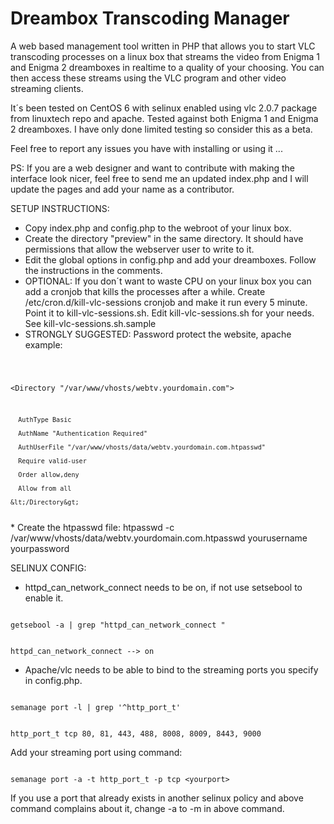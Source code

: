 # Dreambox Transcoding Manager

A web based management tool written in PHP that allows you to start VLC transcoding processes on a linux box that streams the video from Enigma 1 and Enigma 2 dreamboxes in realtime to a quality of your choosing. You can then access these streams using the VLC program and other video streaming clients.

It´s been tested on CentOS 6 with selinux enabled using vlc 2.0.7 package from linuxtech repo and apache. Tested against both Enigma 1 and Enigma 2 dreamboxes. I have only done limited testing so consider this as a beta.

Feel free to report any issues you have with installing or using it ...

PS: If you are a web designer and want to contribute with making the interface look nicer, feel free to send me an updated index.php and I will update the pages and add your name as a contributor.

SETUP INSTRUCTIONS:
* Copy index.php and config.php to the webroot of your linux box.
* Create the directory "preview" in the same directory. It should have permissions that allow the webserver user to write to it.
* Edit the global options in config.php and add your dreamboxes. Follow the instructions in the comments.
* OPTIONAL: If you don´t want to waste CPU on your linux box you can add a cronjob that kills the processes after a while. Create /etc/cron.d/kill-vlc-sessions cronjob and make it run every 5 minute. Point it to kill-vlc-sessions.sh. Edit kill-vlc-sessions.sh for your needs. See kill-vlc-sessions.sh.sample
* STRONGLY SUGGESTED: Password protect the website, apache example:
<code>

   &lt;Directory "/var/www/vhosts/webtv.yourdomain.com"&gt;

      AuthType Basic
      
      AuthName "Authentication Required"
      
      AuthUserFile "/var/www/vhosts/data/webtv.yourdomain.com.htpasswd"
      
      Require valid-user
      
      Order allow,deny
      
      Allow from all
      
    &lt;/Directory&gt;
</code>
* Create the htpasswd file: htpasswd -c /var/www/vhosts/data/webtv.yourdomain.com.htpasswd yourusername yourpassword

SELINUX CONFIG:
* httpd_can_network_connect needs to be on, if not use setsebool to enable it.

<code>
getsebool -a | grep "httpd_can_network_connect "

httpd_can_network_connect --> on
</code>
* Apache/vlc needs to be able to bind to the streaming ports you specify in config.php.

<code>
semanage port -l | grep '^http_port_t'

http_port_t                    tcp      80, 81, 443, 488, 8008, 8009, 8443, 9000
</code>

Add your streaming port using command:

<code>
semanage port -a -t http_port_t -p tcp &lt;yourport&gt;
</code>

If you use a port that already exists in another selinux policy and above command complains about it, change -a to -m in above command.

